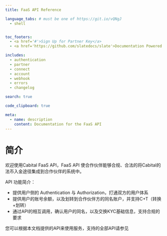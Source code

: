 ```yaml
---
title: FaaS API Reference

language_tabs: # must be one of https://git.io/vQNgJ
  - shell


toc_footers:
  - <a href='#'>Sign Up for Partner Key</a>
  - <a href='https://github.com/slatedocs/slate'>Documentation Powered by Slate</a>

includes:
  - authentication
  - partner
  - connect
  - account
  - webhook
  - errors
  - changelog

search: true

code_clipboard: true

meta:
  - name: description
    content: Documentation for the FaaS API
---
```


# 简介

欢迎使用Cabital FaaS API，FaaS API 使合作伙伴能够合规、合法的将Cabital的法币入金途径集成到合作伙伴的系统中。

API 功能简介：

- 提供用户侧的 Authentication 与 Authorization，打通双方的用户体系
- 提供用户的账号余额，以及划转到合作伙伴方的同名账户，并支持C+T（转换+划转）
- 通过API的相互调用，确认用户的同名，以及交换KYC基础信息，支持合规的要求

您可以根据本文档提供的API来使用服务，支持的全部API请参见

